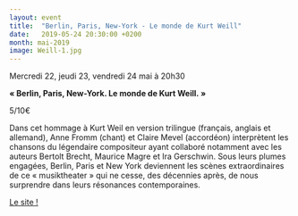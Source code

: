 ```yaml
---
layout: event
title:  "Berlin, Paris, New-York - Le monde de Kurt Weill"
date:   2019-05-24 20:30:00 +0200
month: mai-2019
image: Weill-1.jpg
---
```




Mercredi 22, jeudi 23, vendredi 24 mai à 20h30

**« Berlin, Paris, New-York. Le monde de Kurt Weill. »**

5/10€

Dans cet hommage à Kurt Weil en version trilingue (français, anglais et allemand), Anne Fromm (chant) et Claire Mevel (accordéon) interprètent les chansons du légendaire compositeur ayant collaboré notamment avec les auteurs Bertolt Brecht, Maurice Magre et Ira Gerschwin. Sous leurs plumes engagées, Berlin, Paris et New York deviennent les scènes extraordinaires de ce « musiktheater » qui ne cesse, des décennies après, de nous surprendre dans leurs résonances contemporaines.

[Le site !](http://annefromm.com/)